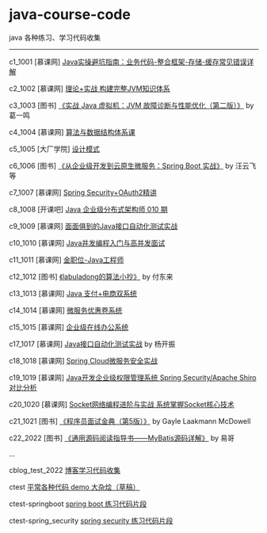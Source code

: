 # java-course-code
java 各种练习、学习代码收集

----

c1_1001     [慕课网] [Java实操避坑指南：业务代码-整合框架-存储-缓存常见错误详解](https://github.com/ybqdren/java-course-code/tree/main/c10_1010)

c2_1002     [慕课网] [理论+实战 构建完整JVM知识体系](https://github.com/ybqdren/java-course-code/tree/main/c2_1002)

c3_1003     [图书] [《实战 Java 虚拟机：JVM 故障诊断与性能优化（第二版）》](https://github.com/ybqdren/java-course-code/tree/main/c3_1003) by 葛一鸣

c4_1004     [慕课网] [算法与数据结构体系课](https://github.com/ybqdren/java-course-code/tree/main/c4_1004)

c5_1005     [大厂学院] [设计模式](https://github.com/ybqdren/java-course-code/tree/main/c5_1005)

c6_1006     [图书] [《从企业级开发到云原生微服务：Spring Boot 实战》](https://github.com/ybqdren/java-course-code/tree/main/c6_1006)  by 汪云飞 等

c7_1007     [慕课网] [Spring Security+OAuth2精讲](https://github.com/ybqdren/java-course-code/tree/main/c7_1007)

c8_1008     [开课吧] [Java 企业级分布式架构师 010 期](https://github.com/ybqdren/java-course-code/tree/main/c8_1008)

c9_1009     [慕课网] [面面俱到的Java接口自动化测试实战](https://github.com/ybqdren/java-course-code/tree/main/c9_1009)

c10_1010    [慕课网] [Java并发编程入门与高并发面试](https://github.com/ybqdren/java-course-code/tree/main/c10_1010)

c11_1011    [慕课网] [金职位-Java工程师](https://github.com/ybqdren/java-course-code/tree/main/c11_1011)

c12_1012    [图书] [《labuladong的算法小抄》](https://github.com/ybqdren/java-course-code/tree/main/c12_1012) by 付东来

c13_1013    [慕课网] [Java 支付+电商双系统](https://github.com/ybqdren/java-course-code/tree/main/c13_1013)

c14_1014    [慕课网] [微服务优惠卷系统](https://github.com/ybqdren/java-course-code/tree/main/c14_1014)

c15_1015    [慕课网] [企业级在线办公系统](https://github.com/ybqdren/java-course-code/tree/main/c15_1015)

c17_1017    [慕课网] [Java接口自动化测试实战](https://github.com/ybqdren/java-course-code/tree/main/c17_1017) by 杨开振

c18_1018    [慕课网] [Spring Cloud微服务安全实战](https://github.com/ybqdren/java-course-code/tree/main/c18_1018)

c19_1019    [慕课网] [Java开发企业级权限管理系统 Spring Security/Apache Shiro对比分析](https://github.com/ybqdren/java-course-code/tree/main/c19_1019)

c20_1020    [慕课网] [Socket网络编程进阶与实战 系统掌握Socket核心技术](https://github.com/ybqdren/java-course-code/tree/main/c20_1020)

c21_1021    [图书] [《程序员面试金典（第5版）》](https://github.com/ybqdren/java-course-code/tree/main/c21_1021) by Gayle Laakmann McDowell

c22_2022    [图书] [《通用源码阅读指导书――MyBatis源码详解》](https://github.com/ybqdren/java-course-code/tree/main/c22_1022) by 易哥

...

cblog_test_2022 [博客学习代码收集](https://github.com/ybqdren/java-course-code/tree/main/cblog_test_2022)

ctest   [平常各种代码 demo 大杂烩（草稿）](https://github.com/ybqdren/java-course-code/tree/main/ctest)

ctest-springboot [spring boot 练习代码片段](https://github.com/ybqdren/java-course-code/tree/main/ctest-springboot)

ctest-spring_security [spring security 练习代码片段](https://github.com/ybqdren/java-course-code/tree/main/ctest-spring_security)



